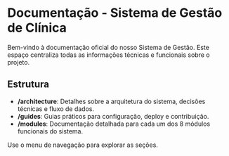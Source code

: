 # Documentação - Sistema de Gestão de Clínica

Bem-vindo à documentação oficial do nosso Sistema de Gestão. Este espaço centraliza todas as informações técnicas e funcionais sobre o projeto.

## Estrutura

- **/architecture**: Detalhes sobre a arquitetura do sistema, decisões técnicas e fluxo de dados.
- **/guides**: Guias práticos para configuração, deploy e contribuição.
- **/modules**: Documentação detalhada para cada um dos 8 módulos funcionais do sistema.

Use o menu de navegação para explorar as seções.
